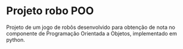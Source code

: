 # Projeto robo POO
Projeto de um jogo de robôs desenvolvido para obtenção de nota no componente de Programação Orientada a Objetos, implementado em python.
